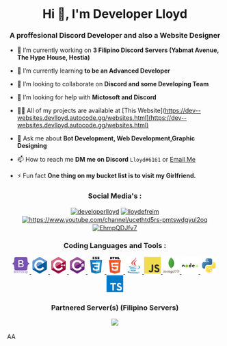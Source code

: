 <!-- First Header -->
<h1 align="center">
	Hi 👋, I'm Developer Lloyd
</h1>

<!-- Second Header -->
<h3 align="center">
	A proffesional Discord Developer and also a Website Designer
</h3>

<!-- User Description -->
- 🔭 I’m currently working on **3 Filipino Discord Servers (Yabmat Avenue, The Hype House, Hestia)**

- 🌱 I’m currently learning **to be an Advanced Developer**

- 👯 I’m looking to collaborate on **Discord and some Developing Team**

- 🤝 I’m looking for help with **Mictosoft and Discord**

- 👨‍💻 All of my projects are available at [This Website](https://dev--websites.devlloyd.autocode.gg/websites.html](https://dev--websites.devlloyd.autocode.gg/websites.html)

- 💬 Ask me about **Bot Development, Web Development,Graphic Designing**

- 📫 How to reach me **DM me on Discord** `Lloyd#6161` or [Email Me](lloyddeveloper13@gmail.com)

- ⚡ Fun fact **One thing on my bucket list is to visit my Girlfriend.**

<!-- Third Header -->
<h3 align="center">
	Social Media's :
</h3>
<p align="center">
	<a href="https://twitter.com/developerlloyd" target="blank"><img align="center" src="https://raw.githubusercontent.com/rahuldkjain/github-profile-readme-generator/master/src/images/icons/Social/twitter.svg" alt="developerlloyd" height="30" width="40" /></a>
    <a href="https://fb.com/lloydefreim" target="blank"><img align="center" src="https://raw.githubusercontent.com/rahuldkjain/github-profile-readme-generator/master/src/images/icons/Social/facebook.svg" alt="lloydefreim" height="30" width="40" /></a>
    <a href="https://www.youtube.com/channel/UCethtD5rs-pMTSwDgYuL2OQ" target="blank"><img align="center" src="https://raw.githubusercontent.com/rahuldkjain/github-profile-readme-generator/master/src/images/icons/Social/youtube.svg" alt="https://www.youtube.com/channel/ucethtd5rs-pmtswdgyul2oq" height="30" width="40" /></a>
    <a href="https://discord.gg/EhmpQDJfv7" target="blank"><img align="center" src="https://raw.githubusercontent.com/rahuldkjain/github-profile-readme-generator/master/src/images/icons/Social/discord.svg" alt="EhmpQDJfv7" height="30" width="40" /></a>
</p>

<!-- Fourth Header -->
<h3 align="center">
	Coding Languages and Tools :
</h3>
<p align="center">
	<a href="https://getbootstrap.com" target="_blank" rel="noreferrer"> <img src="https://raw.githubusercontent.com/devicons/devicon/master/icons/bootstrap/bootstrap-plain-wordmark.svg" alt="bootstrap" width="40" height="40"/> </a> 
	<a href="https://www.cprogramming.com/" target="_blank" rel="noreferrer"> <img src="https://raw.githubusercontent.com/devicons/devicon/master/icons/c/c-original.svg" alt="c" width="40" height="40"/> </a> 
	<a href="https://www.w3schools.com/cpp/" target="_blank" rel="noreferrer"> <img src="https://raw.githubusercontent.com/devicons/devicon/master/icons/cplusplus/cplusplus-original.svg" alt="cplusplus" width="40" height="40"/> </a> 
	<a href="https://www.w3schools.com/cs/" target="_blank" rel="noreferrer"> <img src="https://raw.githubusercontent.com/devicons/devicon/master/icons/csharp/csharp-original.svg" alt="csharp" width="40" height="40"/> </a> 
	<a href="https://www.w3schools.com/css/" target="_blank" rel="noreferrer"> <img src="https://raw.githubusercontent.com/devicons/devicon/master/icons/css3/css3-original-wordmark.svg" alt="css3" width="40" height="40"/> </a> 
	<a href="https://www.w3.org/html/" target="_blank" rel="noreferrer"> <img src="https://raw.githubusercontent.com/devicons/devicon/master/icons/html5/html5-original-wordmark.svg" alt="html5" width="40" height="40"/> </a>
	<a href="https://www.java.com" target="_blank" rel="noreferrer"> <img src="https://raw.githubusercontent.com/devicons/devicon/master/icons/java/java-original.svg" alt="java" width="40" height="40"/> </a> 
	<a href="https://developer.mozilla.org/en-US/docs/Web/JavaScript" target="_blank" rel="noreferrer"> <img src="https://raw.githubusercontent.com/devicons/devicon/master/icons/javascript/javascript-original.svg" alt="javascript" width="40" height="40"/> </a> 
	<a href="https://www.mongodb.com/" target="_blank" rel="noreferrer"> <img src="https://raw.githubusercontent.com/devicons/devicon/master/icons/mongodb/mongodb-original-wordmark.svg" alt="mongodb" width="40" height="40"/> </a> 
	<a href="https://nodejs.org" target="_blank" rel="noreferrer"> <img src="https://raw.githubusercontent.com/devicons/devicon/master/icons/nodejs/nodejs-original-wordmark.svg" alt="nodejs" width="40" height="40"/> </a> <a href="https://www.python.org" target="_blank" rel="noreferrer"> <img src="https://raw.githubusercontent.com/devicons/devicon/master/icons/python/python-original.svg" alt="python" width="40" height="40"/> </a> 
	<a href="https://www.typescriptlang.org/" target="_blank" rel="noreferrer"> <img src="https://raw.githubusercontent.com/devicons/devicon/master/icons/typescript/typescript-original.svg" alt="typescript" width="40" height="40"/> </a>
</p>

<!-- Fifth Header -->
<h3 align="center">
	Partnered Server(s) (Filipino Servers)
</h3>
<p align="center">
	<img src="https://media.discordapp.net/attachments/923241009234735145/961257737960976404/unknown.png?width=1440&height=533">
	<p>AA</p>
</p>
